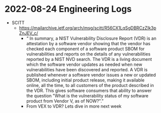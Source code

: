 # 2022-08-24 Engineering Logs

- SCITT
  - https://mailarchive.ietf.org/arch/msg/scitt/R56CX1LqSgDBRCzZIk3pZnJEV_c/
    - “
In summary, a NIST Vulnerability Disclosure Report (VDR) is an attestation
by a software vendor showing that the vendor has checked each component of a
software product SBOM for vulnerabilities and reports on the details of any
vulnerabilities reported by a NIST NVD search. The VDR is a living document
which the software vendor updates as needed when new vulnerabilities have
been discovered and reported. A VDR is published whenever a software vendor
issues a new or updated SBOM, including initial product release, making it
available online, all the time, to all customers of the product described in
the VDR. This gives software consumers that ability to answer the question
"What is the vulnerability status of my software product from Vendor V, as
of NOW?".”
    - From VEX to VDR? Lets dive in more next week